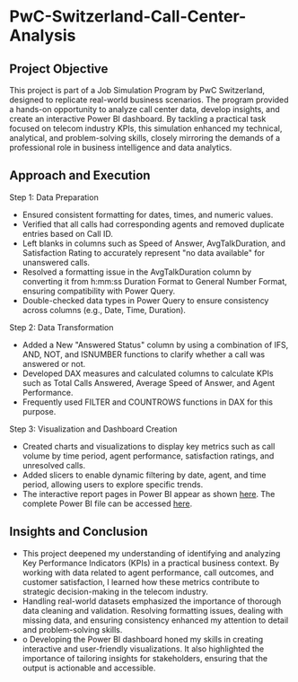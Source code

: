 # PwC-Switzerland-Call-Center-Analysis
## Project Objective 
This project is part of a Job Simulation Program by PwC Switzerland, designed to replicate real-world business scenarios. The program provided a hands-on opportunity to analyze call center data, develop insights, and create an interactive Power BI dashboard. By tackling a practical task focused on telecom industry KPIs, this simulation enhanced my technical, analytical, and problem-solving skills, closely mirroring the demands of a professional role in business intelligence and data analytics.

## Approach and Execution
Step 1: Data Preparation
- Ensured consistent formatting for dates, times, and numeric values.
- Verified that all calls had corresponding agents and removed duplicate entries based on Call ID.
- Left blanks in columns such as Speed of Answer, AvgTalkDuration, and Satisfaction Rating to accurately represent "no data available" for unanswered calls.
- Resolved a formatting issue in the AvgTalkDuration column by converting it from h:mm:ss Duration Format to General Number Format, ensuring compatibility with Power Query.
- Double-checked data types in Power Query to ensure consistency across columns (e.g., Date, Time, Duration).

Step 2: Data Transformation
- Added a New "Answered Status" column by using a combination of IFS, AND, NOT, and ISNUMBER functions to clarify whether a call was answered or not.
- Developed DAX measures and calculated columns to calculate KPIs such as Total Calls Answered, Average Speed of Answer, and Agent Performance.
- Frequently used FILTER and COUNTROWS functions in DAX for this purpose.
  
Step 3: Visualization and Dashboard Creation
- Created charts and visualizations to display key metrics such as call volume by time period, agent performance, satisfaction ratings, and unresolved calls.
- Added slicers to enable dynamic filtering by date, agent, and time period, allowing users to explore specific trends.
- The interactive report pages in Power BI appear as shown <a href="https://github.com/DennyMandaka/PwC-Switzerland-Call-Center-Analysis/blob/main/PwC%20Call%20Center%20Analysis.png">here</a>. The complete Power BI file can be accessed <a href="https://github.com/DennyMandaka/PwC-Switzerland-Call-Center-Analysis/blob/main/PwC%20Call%20Center%20Analysis.pbix">here</a>.
## Insights and Conclusion
- This project deepened my understanding of identifying and analyzing Key Performance Indicators (KPIs) in a practical business context. By working with data related to agent performance, call outcomes, and customer satisfaction, I learned how these metrics contribute to strategic decision-making in the telecom industry.
- Handling real-world datasets emphasized the importance of thorough data cleaning and validation. Resolving formatting issues, dealing with missing data, and ensuring consistency enhanced my attention to detail and problem-solving skills.
- o	Developing the Power BI dashboard honed my skills in creating interactive and user-friendly visualizations. It also highlighted the importance of tailoring insights for stakeholders, ensuring that the output is actionable and accessible.
